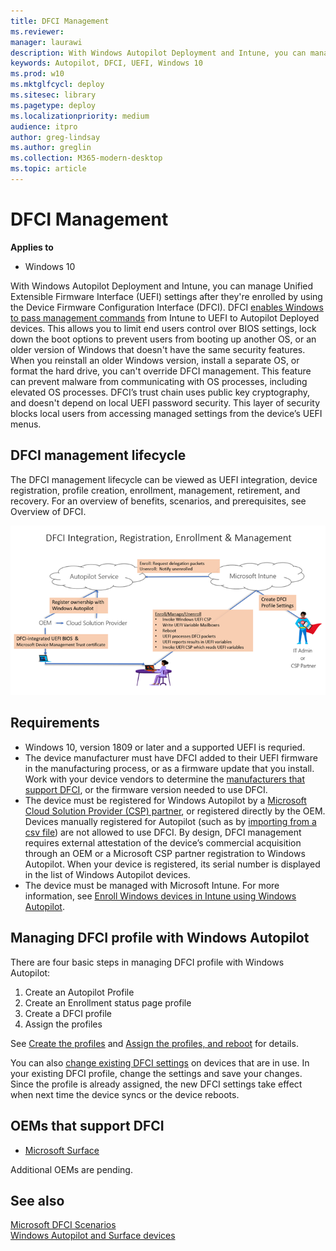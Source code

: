 ```yaml
---
title: DFCI Management
ms.reviewer: 
manager: laurawi
description: With Windows Autopilot Deployment and Intune, you can manage UEFI (BIOS) settings after they're enrolled by using the Device Firmware Configuration Interface (DFCI) 
keywords: Autopilot, DFCI, UEFI, Windows 10
ms.prod: w10
ms.mktglfcycl: deploy
ms.sitesec: library
ms.pagetype: deploy
ms.localizationpriority: medium
audience: itpro
author: greg-lindsay
ms.author: greglin
ms.collection: M365-modern-desktop
ms.topic: article
---
```



# DFCI Management

**Applies to**

-   Windows 10

With Windows Autopilot Deployment and Intune, you can manage Unified Extensible Firmware Interface (UEFI) settings after they're enrolled by using the Device Firmware Configuration Interface (DFCI).  DFCI [enables Windows to pass management commands](https://docs.microsoft.com/windows/client-management/mdm/uefi-csp) from Intune to UEFI to Autopilot Deployed devices. This allows you to limit end users control over BIOS settings, lock down the boot options to prevent users from booting up another OS, or an older version of Windows that doesn't have the same security features. When you reinstall an older Windows version, install a separate OS, or format the hard drive, you can't override DFCI management. This feature can prevent malware from communicating with OS processes, including elevated OS processes. DFCI’s trust chain uses public key cryptography, and doesn't depend on local UEFI password security. This layer of security blocks local users from accessing managed settings from the device’s UEFI menus.

## DFCI management lifecycle

The DFCI management lifecycle can be viewed as UEFI integration, device registration, profile creation, enrollment, management, retirement, and recovery. For an overview of benefits, scenarios, and prerequisites, see Overview of DFCI.

   ![Lifecycle](images/dfci.png)

## Requirements

- Windows 10, version 1809 or later and a supported UEFI is requried.
- The device manufacturer must have DFCI added to their UEFI firmware in the manufacturing process, or as a firmware update that you install. Work with your device vendors to determine the [manufacturers that support DFCI](#oems-that-support-dfci), or the firmware version needed to use DFCI.
- The device must be registered for Windows Autopilot by a [Microsoft Cloud Solution Provider (CSP) partner](https://partner.microsoft.com/membership/cloud-solution-provider), or registered directly by the OEM. Devices manually registered for Autopilot (such as by [importing from a csv file](https://docs.microsoft.com/intune/enrollment/enrollment-autopilot#add-devices)) are not allowed to use DFCI. By design, DFCI management requires external attestation of the device’s commercial acquisition through an OEM or a Microsoft CSP partner registration to Windows Autopilot. When your device is registered, its serial number is displayed in the list of Windows Autopilot devices.
- The device must be managed with Microsoft Intune. For more information, see [Enroll Windows devices in Intune using Windows Autopilot](https://docs.microsoft.com/intune/enrollment/enrollment-autopilot).

## Managing DFCI profile with Windows Autopilot

There are four basic steps in managing DFCI profile with Windows Autopilot:

1. Create an Autopilot Profile
2. Create an Enrollment status page profile
3. Create a DFCI profile
4. Assign the profiles

See [Create the profiles](https://docs.microsoft.com/intune/configuration/device-firmware-configuration-interface-windows#create-the-profiles) and [Assign the profiles, and reboot](https://docs.microsoft.com/intune/configuration/device-firmware-configuration-interface-windows#assign-the-profiles-and-reboot) for details.

You can also [change existing DFCI settings](https://docs.microsoft.com/intune/configuration/device-firmware-configuration-interface-windows#update-existing-dfci-settings) on devices that are in use. In your existing DFCI profile, change the settings and save your changes. Since the profile is already assigned, the new DFCI settings take effect when next time the device syncs or the device reboots.

## OEMs that support DFCI

- [Microsoft Surface](https://docs.microsoft.com/surface/surface-manage-dfci-guide)

Additional OEMs are pending.

## See also

[Microsoft DFCI Scenarios](https://microsoft.github.io/mu/dyn/mu_plus/DfciPkg/Docs/Scenarios/DfciScenarios/)<br>
[Windows Autopilot and Surface devices](https://docs.microsoft.com/surface/windows-autopilot-and-surface-devices)<br>